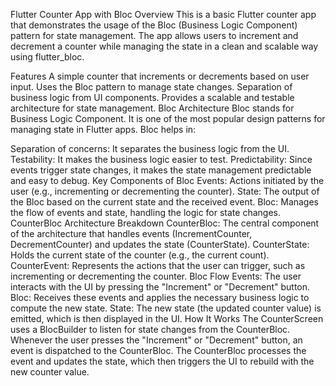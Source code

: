 Flutter Counter App with Bloc
Overview
This is a basic Flutter counter app that demonstrates the usage of the Bloc (Business Logic Component) pattern for state management. The app allows users to increment and decrement a counter while managing the state in a clean and scalable way using flutter_bloc.

Features
A simple counter that increments or decrements based on user input.
Uses the Bloc pattern to manage state changes.
Separation of business logic from UI components.
Provides a scalable and testable architecture for state management.
Bloc Architecture
Bloc stands for Business Logic Component. It is one of the most popular design patterns for managing state in Flutter apps. Bloc helps in:

Separation of concerns: It separates the business logic from the UI.
Testability: It makes the business logic easier to test.
Predictability: Since events trigger state changes, it makes the state management predictable and easy to debug.
Key Components of Bloc
Events: Actions initiated by the user (e.g., incrementing or decrementing the counter).
State: The output of the Bloc based on the current state and the received event.
Bloc: Manages the flow of events and state, handling the logic for state changes.
CounterBloc Architecture Breakdown
CounterBloc: The central component of the architecture that handles events (IncrementCounter, DecrementCounter) and updates the state (CounterState).
CounterState: Holds the current state of the counter (e.g., the current count).
CounterEvent: Represents the actions that the user can trigger, such as incrementing or decrementing the counter.
Bloc Flow
Events: The user interacts with the UI by pressing the "Increment" or "Decrement" button.
Bloc: Receives these events and applies the necessary business logic to compute the new state.
State: The new state (the updated counter value) is emitted, which is then displayed in the UI.
How It Works
The CounterScreen uses a BlocBuilder to listen for state changes from the CounterBloc.
Whenever the user presses the "Increment" or "Decrement" button, an event is dispatched to the CounterBloc.
The CounterBloc processes the event and updates the state, which then triggers the UI to rebuild with the new counter value.
